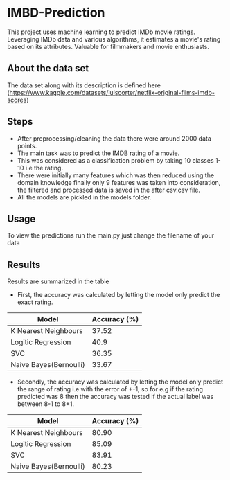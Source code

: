 # IMBD-Prediction
This project uses machine learning to predict IMDb movie ratings. Leveraging IMDb data and various algorithms, it estimates a movie's rating based on its attributes. Valuable for filmmakers and movie enthusiasts.

## About the data set
The data set along with its description is defined here (https://www.kaggle.com/datasets/luiscorter/netflix-original-films-imdb-scores)

## Steps
* After preprocessing/cleaning the data there were around 2000 data points.    
* The main task was to predict the IMDB rating of a movie.  
* This was considered as a classification problem by taking 10 classes 1-10 i.e the rating.  
* There were initially many features which was then reduced using the domain knowledge finally only 9 features was taken into consideration, the filtered and processed data is saved in the after csv.csv file.  
* All the models are pickled in the models folder.

## Usage
To view the predictions run the main.py just change the filename of your data

## Results

Results are summarized in the table  
* First, the accuracy was calculated by letting the model only predict the exact rating.


| Model  	| Accuracy (%) 	|  
|--------------------	|--------------	|  
| K Nearest Neighbours| 37.52       	|  
| Logitic Regression  | 40.9         	|  
| SVC                 | 36.35        	|  
| Naive Bayes(Bernoulli)| 33.67       |  

* Secondly, the accuracy was calculated by letting the model only predict the range of rating i.e with the error of +-1, so for e.g if the rating predicted was 8 then the accuracy was tested if the actual label was between 8-1 to 8+1.

| Model  	| Accuracy (%) 	|  
|--------------------	|--------------	|  
| K Nearest Neighbours| 80.90      	|  
| Logitic Regression  | 85.09        |  
| SVC                 | 83.91        	|  
| Naive Bayes(Bernoulli)| 80.23      |

